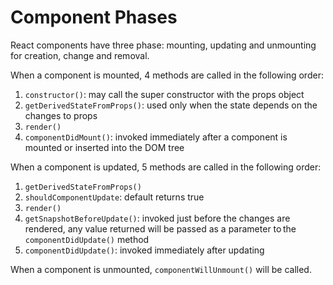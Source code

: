# Component Phases

React components have three phase: mounting, updating and unmounting for creation, change and removal.

When a component is mounted, 4 methods are called in the following order:

1. `constructor()`: may call the super constructor with the props object
2. `getDerivedStateFromProps()`: used only when the state depends on the changes to props
3. `render()`
4. `componentDidMount()`: invoked immediately after a component is mounted or inserted into the DOM tree

When a component is updated, 5 methods are called in the following order:

1. `getDerivedStateFromProps()`
2. `shouldComponentUpdate`: default returns true
3. `render()`
4. `getSnapshotBeforeUpdate()`: invoked just before the changes are rendered, any value returned will be passed as a parameter to the `componentDidUpdate()` method
5. `componentDidUpdate()`: invoked immediately after updating

When a component is unmounted, `componentWillUnmount()` will be called.
